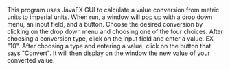 This program uses JavaFX GUI to calculate a value conversion from metric units to imperial units.
When run, a window will pop up with a drop down menu, an input field, and a button.
Choose the desired conversion by clicking on the drop down menu and choosing one of the four choices.
After choosing a conversion type, click on the input field and enter a value. EX "10".
After choosing a type and entering a value, click on the button that says "Convert".
It will then display on the window the new value of your converted value.